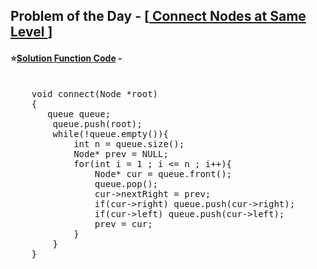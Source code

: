 ## Problem of the Day - [<a href="https://practice.geeksforgeeks.org/problems/95423710beef46bd66f8dbb48c510b2c320dab05/1"> Connect Nodes at Same Level </a>]


#### ⭐<ins>Solution Function Code</ins> -
<pre>

    void connect(Node *root)
    {
       queue<Node*> queue;
        queue.push(root);
        while(!queue.empty()){
            int n = queue.size();
            Node* prev = NULL;
            for(int i = 1 ; i <= n ; i++){
                Node* cur = queue.front();
                queue.pop();
                cur->nextRight = prev;
                if(cur->right) queue.push(cur->right);
                if(cur->left) queue.push(cur->left);
                prev = cur;
            }
        }
    }
</pre>
